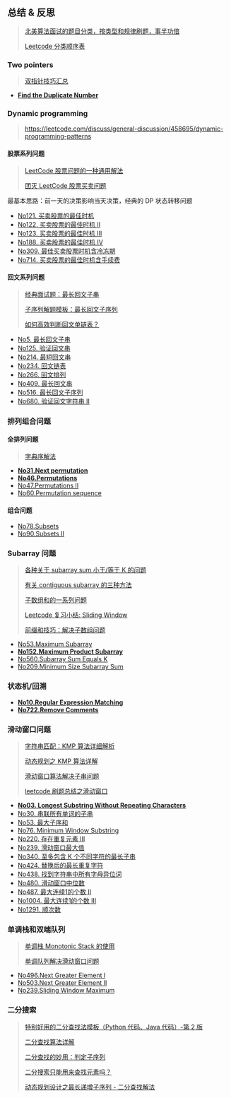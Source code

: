 
## 总结 & 反思

> [北美算法面试的题目分类，按类型和规律刷题，事半功倍](https://zhuanlan.zhihu.com/p/89392459)
>
> [Leetcode 分类顺序表](https://cspiration.com/leetcodeClassification)

### Two pointers

> [双指针技巧汇总](https://mp.weixin.qq.com/s?__biz=MzAxODQxMDM0Mw==&mid=2247484505&amp;idx=1&amp;sn=0e9517f7c4021df0e6146c6b2b0c4aba&source=41#wechat_redirect)

- [**Find the Duplicate Number**](./leetcode/JavaScript/No287.find-the-duplicate-number.js)

### Dynamic programming

> https://leetcode.com/discuss/general-discussion/458695/dynamic-programming-patterns

#### 股票系列问题

> [LeetCode 股票问题的一种通用解法](https://mp.weixin.qq.com/s?__biz=MzAxODQxMDM0Mw==&mid=2247484509&amp;idx=1&amp;sn=21ace57f19d996d46e82bd7d806a2e3c&source=41#wechat_redirect)
>
> [团灭 LeetCode 股票买卖问题](https://mp.weixin.qq.com/s?__biz=MzAxODQxMDM0Mw==&mid=2247484508&idx=1&sn=42cae6e7c5ccab1f156a83ea65b00b78&chksm=9bd7fa54aca07342d12ae149dac3dfa76dc42bcdd55df2c71e78f92dedbbcbdb36dec56ac13b&scene=21#wechat_redirect)

最基本思路：前一天的决策影响当天决策，经典的 DP 状态转移问题

- [No121. 买卖股票的最佳时机](https://leetcode-cn.com/problems/best-time-to-buy-and-sell-stock/submissions/)
- [No122. 买卖股票的最佳时机 II](https://leetcode-cn.com/problems/best-time-to-buy-and-sell-stock-ii/)
- [No123. 买卖股票的最佳时机 III](https://leetcode-cn.com/problems/best-time-to-buy-and-sell-stock-iii/)
- [No188. 买卖股票的最佳时机 IV](https://leetcode-cn.com/problems/best-time-to-buy-and-sell-stock-iv/)
- [No309. 最佳买卖股票时机含冷冻期](https://leetcode-cn.com/problems/best-time-to-buy-and-sell-stock-with-cooldown/)
- [No714. 买卖股票的最佳时机含手续费](https://leetcode-cn.com/problems/best-time-to-buy-and-sell-stock-with-transaction-fee/)

#### 回文系列问题

> [经典面试题：最长回文子串](https://mp.weixin.qq.com/s?__biz=MzAxODQxMDM0Mw==&mid=2247484471&idx=1&sn=7c26d04a1f035770920d31377a1ebd42&chksm=9bd7fa3faca07329189e9e8b51e1a665166946b66b8e8978299ba96d5f2c0d3eafa7db08b681&scene=21#wechat_redirect)
>
> [子序列解题模板：最长回文子序列](https://mp.weixin.qq.com/s/zNai1pzXHeB2tQE6AdOXTA)
>
> [如何高效判断回文单链表？](https://mp.weixin.qq.com/s/tCgEoOlZKS_ohuTx1VxJ-Q)

- [No5. 最长回文子串](https://leetcode-cn.com/problems/longest-palindromic-substring/)
- [No125. 验证回文串](https://leetcode-cn.com/problems/valid-palindrome/)
- [No214. 最短回文串](https://leetcode-cn.com/problems/shortest-palindrome/)
- [No234. 回文链表](https://leetcode-cn.com/problems/palindrome-linked-list/)
- [No266. 回文排列](https://leetcode-cn.com/problems/palindrome-permutation/)
- [No409. 最长回文串](https://leetcode-cn.com/problems/longest-palindrome/)
- [No516. 最长回文子序列](https://leetcode-cn.com/problems/longest-palindromic-subsequence/)
- [No680. 验证回文字符串 II](https://leetcode-cn.com/problems/valid-palindrome-ii/)

### 排列组合问题

#### 全排列问题

> [字典序解法](../permutation-and-combination/README.md)

- [**No31.Next permutation**](../leetcode/JavaScript/No31.next-permutation.js)
- [**No46.Permutations**](../leetcode/JavaScript/No46.permutations.js)
- [No47.Permutations II](../leetcode/JavaScript/No47.permutations-II.js)
- [No60.Permutation sequence](../leetcode/JavaScript/No60.permutation-sequence.js)

#### 组合问题

- [No78.Subsets](../leetcode/JavaScript/No78.subsets.js)
- [No90.Subsets II](../leetcode/JavaScript/No90.subsets-II.js)

### Subarray 问题

> [各种关于 subarray sum 小于/等于 K 的问题](https://www.acwing.com/blog/content/49/)
>
> [有关 contiguous subarray 的三种方法](https://zhuanlan.zhihu.com/p/37570405)
>
> [子数组和的一系列问题](https://cttrevor.github.io/2018/01/20/subarray-sum/)
>
> [Leetcode 复习小结: Sliding Window](https://segmentfault.com/a/1190000019615321)
>
> [前缀和技巧：解决子数组问题](https://mp.weixin.qq.com/s?__biz=MzAxODQxMDM0Mw==&mid=2247484488&amp;idx=1&amp;sn=848f76e86fce722e70e265d0c6f84dc3&source=41#wechat_redirect)


- [No53.Maximum Subarray](../leetcode/JavaScript/No53.maximum-subarray.js)
- [**No152.Maximum Product Subarray**](../leetcode/JavaScript/No152.maximum-product-subarray.js)
- [No560.Subarray Sum Equals K](../leetcode/JavaScript/No560.subarray-sum-equals-k.js)
- [No209.Minimum Size Subarray Sum](../leetcode/JavaScript/No209.minimum-size-subarray-sum.js)

### 状态机/回溯

- [**No10.Regular Expression Matching**](../leetcode/JavaScript/No10.regular-expression-matching.js)
- [**No722.Remove Comments**](../leetcode/JavaScript/No722.remove-comments.js)

### 滑动窗口问题

> [字符串匹配：KMP 算法详细解析](https://blog.sengxian.com/algorithms/kmp)
>
> [动态规划之 KMP 算法详解](https://mp.weixin.qq.com/s?__biz=MzAxODQxMDM0Mw==&mid=2247484475&idx=1&sn=8e9518d67ae8f4c16f14fb0c4d584c79&chksm=9bd7fa33aca07325c056c017b7ff5b434a11fe7fee1a0c14aacbc9f1dd317bb7770cb1faef36&scene=21#wechat_redirect)
>
> [滑动窗口算法解决子串问题](https://mp.weixin.qq.com/s?__biz=MzAxODQxMDM0Mw==&mid=2247484504&amp;idx=1&amp;sn=5ecbab87e42033cc0a62b635cc436977&source=41#wechat_redirect)
>
> [leetcode 刷题总结之滑动窗口](https://blog.csdn.net/qq_43152052/article/details/102840715)

- [**No03. Longest Substring Without Repeating Characters**](../leetcode/JavaScript/No03.longest-substring-without-repeating-characters.js)
- [No30. 串联所有单词的子串](https://leetcode-cn.com/problems/substring-with-concatenation-of-all-words/)
- [No53. 最大子序和](https://leetcode-cn.com/problems/maximum-subarray/)
- [No76. Minimum Window Substring](../leetcode/JavaScript/No76.minimum-window-substring.js)
- [No220. 存在重复元素 III](https://leetcode-cn.com/problems/contains-duplicate-iii/)
- [No239. 滑动窗口最大值](https://leetcode-cn.com/problems/sliding-window-maximum/)
- [No340. 至多包含 K 个不同字符的最长子串](https://leetcode-cn.com/problems/longest-substring-with-at-most-k-distinct-characters/)
- [No424. 替换后的最长重复字符](https://leetcode-cn.com/problems/longest-repeating-character-replacement/solution/hua-dong-chuang-kou-chang-gui-tao-lu-by-xiaoneng/)
- [No438. 找到字符串中所有字母异位词](https://leetcode-cn.com/problems/find-all-anagrams-in-a-string/submissions/)
- [No480. 滑动窗口中位数](https://leetcode-cn.com/problems/sliding-window-median/)
- [No487. 最大连续1的个数 II](https://leetcode-cn.com/problems/max-consecutive-ones-ii/)
- [No1004. 最大连续1的个数 III](https://leetcode-cn.com/problems/max-consecutive-ones-iii/)
- [No1291. 顺次数](https://leetcode-cn.com/problems/sequential-digits/)

### 单调栈和双端队列

> [单调栈 Monotonic Stack 的使用](https://mp.weixin.qq.com/s?__biz=MzAxODQxMDM0Mw==&mid=2247484525&amp;idx=1&amp;sn=3d2e63694607fec72455a52d9b15d4e5&source=41&ascene=0&devicetype=iOS13.3.1&version=17000a2c&nettype=WIFI&abtest_cookie=AAACAA%3D%3D&lang=zh_CN&fontScale=100)
>
> [单调队列解决滑动窗口问题](https://mp.weixin.qq.com/s?__biz=MzAxODQxMDM0Mw==&mid=2247484506&amp;idx=1&amp;sn=fcaae7325b10905c808e085f8802b4eb&source=41#wechat_redirect)

- [No496.Next Greater Element I](../leetcode/JavaScript/No496.next-greater-element-I.js)
- [No503.Next Greater Element II](../leetcode/JavaScript/No503.next-greater-element-II.js)
- [No239.Sliding Window Maximum](../leetcode/JavaScript/No239.sliding-window-maximum.js)

### 二分搜索

> [特别好用的二分查找法模板（Python 代码、Java 代码）-第 2 版](https://www.liwei.party/2019/06/19/leetcode-solution-new/search-insert-position/#toc-heading-6)
>
> [二分查找算法详解](https://mp.weixin.qq.com/s?__biz=MzAxODQxMDM0Mw==&mid=2247484507&amp;idx=1&amp;sn=36b8808fb8fac0e1906493347d3c96e6&source=41#wechat_redirect)
>
> [二分查找的妙用：判定子序列](https://mp.weixin.qq.com/s?__biz=MzAxODQxMDM0Mw==&mid=2247484479&idx=1&sn=31a3fc4aebab315e01ea510e482b186a&chksm=9bd7fa37aca0732103ca82e6f2cc23f475cf771696958456fc17d7662abb6b0879e8dfbaf7a1&scene=21#wechat_redirect)
>
> [二分搜索只能用来查找元素吗？](https://mp.weixin.qq.com/s?__biz=MzAxODQxMDM0Mw==&mid=2247484598&idx=1&sn=69edaf4a7f6bfd0b1185cae5d0689c1d&chksm=9bd7fabeaca073a8820bc93cb67a8e26fa9eaa1ab9717b7e3ac41b4aac12235067c8af3520d5&scene=21#wechat_redirect)
>
> [动态规划设计之最长递增子序列 - 二分查找解法](https://mp.weixin.qq.com/s?__biz=MzAxODQxMDM0Mw==&mid=2247484498&idx=1&sn=df58ef249c457dd50ea632f7c2e6e761&chksm=9bd7fa5aaca0734c29bcf7979146359f63f521e3060c2acbf57a4992c887aeebe2a9e4bd8a89&scene=21#wechat_redirect)
